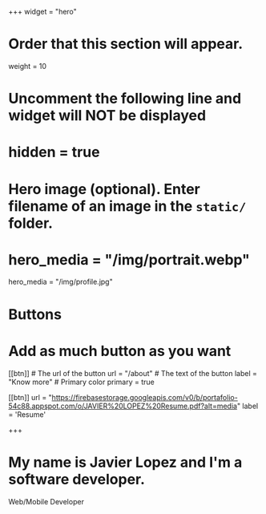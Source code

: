 +++
widget = "hero"
# Order that this section will appear.
weight = 10

# Uncomment the following line and widget will NOT be displayed
# hidden = true

# Hero image (optional). Enter filename of an image in the `static/` folder.
# hero_media = "/img/portrait.webp"
hero_media = "/img/profile.jpg"

# Buttons
# Add as much button as you want
[[btn]]
	# The url of the button
  url = "/about"
	# The text of the button
  label = "Know more"
	# Primary color
	primary = true


[[btn]]
  url = "https://firebasestorage.googleapis.com/v0/b/portafolio-54c88.appspot.com/o/JAVIER%20LOPEZ%20Resume.pdf?alt=media"
  label = 'Resume'

+++

# My name is **Javier Lopez** and I'm a **software developer**.

Web/Mobile Developer

